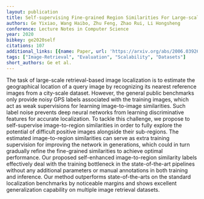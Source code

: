 ```yaml
---
layout: publication
title: Self-supervising Fine-grained Region Similarities For Large-scale Image Localization
authors: Ge Yixiao, Wang Haibo, Zhu Feng, Zhao Rui, Li Hongsheng
conference: Lecture Notes in Computer Science
year: 2020
bibkey: ge2020self
citations: 107
additional_links: [{name: Paper, url: 'https://arxiv.org/abs/2006.03926'}]
tags: ["Image-Retrieval", "Evaluation", "Scalability", "Datasets"]
short_authors: Ge et al.
---
```

The task of large-scale retrieval-based image localization is to estimate the
geographical location of a query image by recognizing its nearest reference
images from a city-scale dataset. However, the general public benchmarks only
provide noisy GPS labels associated with the training images, which act as weak
supervisions for learning image-to-image similarities. Such label noise
prevents deep neural networks from learning discriminative features for
accurate localization. To tackle this challenge, we propose to self-supervise
image-to-region similarities in order to fully explore the potential of
difficult positive images alongside their sub-regions. The estimated
image-to-region similarities can serve as extra training supervision for
improving the network in generations, which could in turn gradually refine the
fine-grained similarities to achieve optimal performance. Our proposed
self-enhanced image-to-region similarity labels effectively deal with the
training bottleneck in the state-of-the-art pipelines without any additional
parameters or manual annotations in both training and inference. Our method
outperforms state-of-the-arts on the standard localization benchmarks by
noticeable margins and shows excellent generalization capability on multiple
image retrieval datasets.